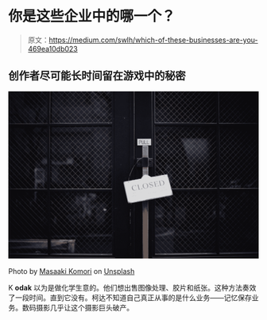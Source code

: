 # 你是这些企业中的哪一个？

> 原文：<https://medium.com/swlh/which-of-these-businesses-are-you-469ea10db023>

## 创作者尽可能长时间留在游戏中的秘密

![](img/3636c4a91b6b6a96515bbdf88135e617.png)

Photo by [Masaaki Komori](https://unsplash.com/@gaspanik?utm_source=medium&utm_medium=referral) on [Unsplash](https://unsplash.com?utm_source=medium&utm_medium=referral)

K **odak** 以为是做化学生意的。他们想出售图像处理、胶片和纸张。这种方法奏效了一段时间。直到它没有。柯达不知道自己真正从事的是什么业务——记忆保存业务。数码摄影几乎让这个摄影巨头破产。